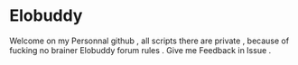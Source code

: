 # Elobuddy

Welcome on my Personnal github , all scripts there are private , because of fucking no brainer Elobuddy forum rules . Give me Feedback in Issue .
